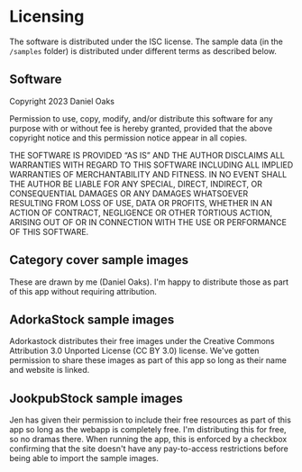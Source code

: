# Licensing

The software is distributed under the ISC license. The sample data (in the `/samples` folder) is distributed under different terms as described below.

## Software

Copyright 2023 Daniel Oaks

Permission to use, copy, modify, and/or distribute this software for any purpose with or without fee is hereby granted, provided that the above copyright notice and this permission notice appear in all copies.

THE SOFTWARE IS PROVIDED “AS IS” AND THE AUTHOR DISCLAIMS ALL WARRANTIES WITH REGARD TO THIS SOFTWARE INCLUDING ALL IMPLIED WARRANTIES OF MERCHANTABILITY AND FITNESS. IN NO EVENT SHALL THE AUTHOR BE LIABLE FOR ANY SPECIAL, DIRECT, INDIRECT, OR CONSEQUENTIAL DAMAGES OR ANY DAMAGES WHATSOEVER RESULTING FROM LOSS OF USE, DATA OR PROFITS, WHETHER IN AN ACTION OF CONTRACT, NEGLIGENCE OR OTHER TORTIOUS ACTION, ARISING OUT OF OR IN CONNECTION WITH THE USE OR PERFORMANCE OF THIS SOFTWARE.

## Category cover sample images

These are drawn by me (Daniel Oaks). I'm happy to distribute those as part of this app without requiring attribution.

## AdorkaStock sample images

Adorkastock distributes their free images under the Creative Commons Attribution 3.0 Unported License (CC BY 3.0) license. We've gotten permission to share these images as part of this app so long as their name and website is linked.

## JookpubStock sample images

Jen has given their permission to include their free resources as part of this app so long as the webapp is completely free. I'm distributing this for free, so no dramas there. When running the app, this is enforced by a checkbox confirming that the site doesn't have any pay-to-access restrictions before being able to import the sample images.
